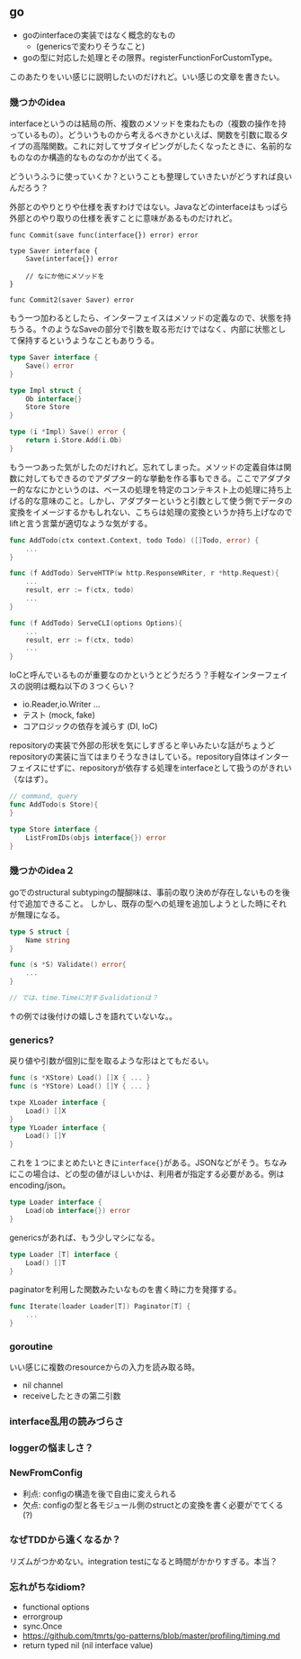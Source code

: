 ## go

- goのinterfaceの実装ではなく概念的なもの
  - (genericsで変わりそうなこと)
- goの型に対応した処理とその限界。registerFunctionForCustomType。

このあたりをいい感じに説明したいのだけれど。いい感じの文章を書きたい。

### 幾つかのidea

interfaceというのは結局の所、複数のメソッドを束ねたもの（複数の操作を持っているもの）。どういうものから考えるべきかといえば、関数を引数に取るタイプの高階関数。これに対してサブタイピングがしたくなったときに、名前的なものなのか構造的なものなのかが出てくる。

どういうふうに使っていくか？ということも整理していきたいがどうすれば良いんだろう？

外部とのやりとりや仕様を表すわけではない。Javaなどのinterfaceはもっぱら外部とのやり取りの仕様を表すことに意味があるものだけれど。

```
func Commit(save func(interface{}) error) error

type Saver interface {
	Save(interface{}) error

    // なにか他にメソッドを
}

func Commit2(saver Saver) error
```

もう一つ加わるとしたら、インターフェイスはメソッドの定義なので、状態を持ちうる。↑のようなSaveの部分で引数を取る形だけではなく、内部に状態として保持するというようなこともありうる。

```go
type Saver interface {
	Save() error
}

type Impl struct {
	Ob interface{}
	Store Store
}

type (i *Impl) Save() error {
	return i.Store.Add(i.Ob)
}
```

もう一つあった気がしたのだけれど。忘れてしまった。メソッドの定義自体は関数に対してもできるのでアダプター的な挙動を作る事もできる。ここでアダプター的ななにかというのは、ベースの処理を特定のコンテキスト上の処理に持ち上げる的な意味のこと。しかし、アダプターというと引数として使う側でデータの変換をイメージするかもしれない、こちらは処理の変換というか持ち上げなのでliftと言う言葉が適切なような気がする。

```go
func AddTodo(ctx context.Context, todo Todo) ([]Todo, error) {
	...
}

func (f AddTodo) ServeHTTP(w http.ResponseWRiter, r *http.Request){
	...
	result, err := f(ctx, todo)
    ...
}

func (f AddTodo) ServeCLI(options Options){
	...
	result, err := f(ctx, todo)
    ...
}
```

IoCと呼んでいるものが重要なのかというとどうだろう？手軽なインターフェイスの説明は概ね以下の３つくらい？

- io.Reader,io.Writer ...
- テスト (mock, fake)
- コアロジックの依存を減らす (DI, IoC)

repositoryの実装で外部の形状を気にしすぎると辛いみたいな話がちょうどrepositoryの実装に当てはまりそうなきはしている。repository自体はインターフェイスにせずに、repositoryが依存する処理をinterfaceとして扱うのがきれい（なはず）。

```go
// command, query
func AddTodo(s Store){
}

type Store interface {
	ListFromIDs(objs interface{}) error
}
```

### 幾つかのidea２

goでのstructural subtypingの醍醐味は、事前の取り決めが存在しないものを後付で追加できること。
しかし、既存の型への処理を追加しようとした時にそれが無理になる。

```go
type S struct {
	Name string
}

func (s *S) Validate() error{
	...
}

// では、time.Timeに対するvalidationは？
```

↑の例では後付けの嬉しさを語れていないな。。

### generics?

戻り値や引数が個別に型を取るような形はとてもだるい。

```go
func (s *XStore) Load() []X { ... }
func (s *YStore) Load() []Y { ... }

txpe XLoader interface {
	Load() []X
}
type YLoader interface {
	Load() []Y
}
```

これを１つにまとめたいときに`interface{}`がある。JSONなどがそう。ちなみにこの場合は、どの型の値がほしいかは、利用者が指定する必要がある。例はencoding/json。

```go
type Loader interface {
	Load(ob interface{}) error
}
```

genericsがあれば、もう少しマシになる。

```go
type Loader [T] interface {
	Load() []T
}
```

paginatorを利用した関数みたいなものを書く時に力を発揮する。

```go
func Iterate(loader Loader[T]) Paginator[T] {
	...
}
```

### goroutine

いい感じに複数のresourceからの入力を読み取る時。

- nil channel
- receiveしたときの第二引数

### interface乱用の読みづらさ

### loggerの悩ましさ？

### NewFromConfig

- 利点: configの構造を後で自由に変えられる
- 欠点: configの型と各モジュール側のstructとの変換を書く必要がでてくる(?)

### なぜTDDから遠くなるか？

リズムがつかめない。integration testになると時間がかかりすぎる。本当？

### 忘れがちなidiom?

- functional options
- errorgroup
- sync.Once
- https://github.com/tmrts/go-patterns/blob/master/profiling/timing.md
- return typed nil (nil interface value)
